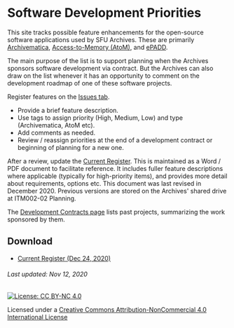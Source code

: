 # Software Development Priorities

This site tracks possible feature enhancements for the open-source software applications used by SFU Archives. These are primarily [Archivematica](https://www.archivematica.org/en/), [Access-to-Memory (AtoM)](https://www.accesstomemory.org/en/), and [ePADD](https://library.stanford.edu/projects/epadd).

The main purpose of the list is to support planning when the Archives sponsors software development via contract. But the Archives can also draw on the list whenever it has an opportunity to comment on the development roadmap of one of these software projects.

Register features on the [Issues tab](https://github.com/SFU-Archives/software-development-priorities/issues).
- Provide a brief feature description.
- Use tags to assign priority (High, Medium, Low) and type (Archivematica, AtoM etc).
- Add comments as needed.
- Review / reassign priorities at the end of a development contract or beginning of planning for a new one.

After a review, update the [Current Register](current-register.pdf). This is maintained as a Word / PDF document to facilitate reference. It includes fuller feature descriptions where applicable (typically for high-priority items), and provides more detail about requirements, options etc. This document was last revised in December 2020. Previous versions are stored on the Archives' shared drive at ITM002-02 Planning.

The [Development Contracts page](development-contracts/00-intro.md) lists past projects, summarizing the work sponsored by them.

## Download
- [Current Register (Dec 24, 2020)](current-register.pdf)

###### Last updated: Nov 12, 2020
[![License: CC BY-NC 4.0](https://img.shields.io/badge/License-CC%20BY--NC%204.0-lightgrey.svg)](https://creativecommons.org/licenses/by-nc/4.0/)

Licensed under a [Creative Commons Attribution-NonCommercial 4.0 International License](https://creativecommons.org/licenses/by-nc/4.0/)
